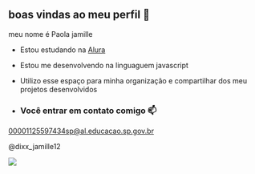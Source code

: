 ## boas vindas ao meu perfil 💙

meu nome é Paola jamille

- Estou estudando na [Alura](https://www.alura.com.br)
- Estou me desenvolvendo na linguaguem javascript
- Utilizo esse espaço para minha organização e compartilhar dos meu projetos desenvolvidos

- ### Você entrar em contato comigo 📫

00001125597434sp@al.educacao.sp.gov.br

@dixx_jamille12

![](https://media1.tenor.com/m/mCiM7CmGGI4AAAAC/naruto.gif)
